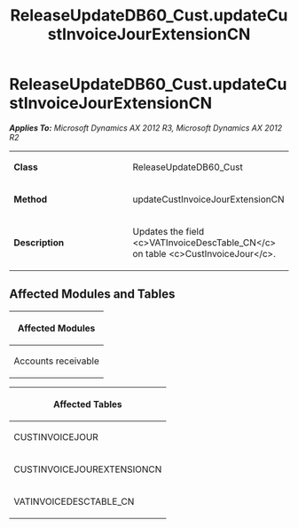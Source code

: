 ﻿---
title: ReleaseUpdateDB60_Cust.updateCustInvoiceJourExtensionCN
TOCTitle: ReleaseUpdateDB60_Cust.updateCustInvoiceJourExtensionCN
ms:assetid: cdd7f832-8c94-4ece-cbbb-ef16ee3081dd
ms:mtpsurl: https://msdn.microsoft.com/en-us/library/JJ719741(v=AX.60)
ms:contentKeyID: 49711307
ms.date: 05/18/2015
mtps_version: v=AX.60
---

# ReleaseUpdateDB60\_Cust.updateCustInvoiceJourExtensionCN 


_**Applies To:** Microsoft Dynamics AX 2012 R3, Microsoft Dynamics AX 2012 R2_

<table>
<colgroup>
<col style="width: 50%" />
<col style="width: 50%" />
</colgroup>
<tbody>
<tr class="odd">
<td><p><strong>Class</strong></p></td>
<td><p>ReleaseUpdateDB60_Cust</p></td>
</tr>
<tr class="even">
<td><p><strong>Method</strong></p></td>
<td><p>updateCustInvoiceJourExtensionCN</p></td>
</tr>
<tr class="odd">
<td><p><strong>Description</strong></p></td>
<td><p>Updates the field &lt;c&gt;VATInvoiceDescTable_CN&lt;/c&gt; on table &lt;c&gt;CustInvoiceJour&lt;/c&gt;.</p></td>
</tr>
</tbody>
</table>


## Affected Modules and Tables

<table>
<colgroup>
<col style="width: 100%" />
</colgroup>
<thead>
<tr class="header">
<th><p>Affected Modules</p></th>
</tr>
</thead>
<tbody>
<tr class="odd">
<td><p>Accounts receivable</p></td>
</tr>
</tbody>
</table>


<table>
<colgroup>
<col style="width: 100%" />
</colgroup>
<thead>
<tr class="header">
<th><p>Affected Tables</p></th>
</tr>
</thead>
<tbody>
<tr class="odd">
<td><p>CUSTINVOICEJOUR</p></td>
</tr>
<tr class="even">
<td><p>CUSTINVOICEJOUREXTENSIONCN</p></td>
</tr>
<tr class="odd">
<td><p>VATINVOICEDESCTABLE_CN</p></td>
</tr>
</tbody>
</table>

  


